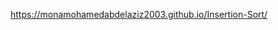 <a href="https://monamohamedabdelaziz2003.github.io/Insertion-Sort/">https://monamohamedabdelaziz2003.github.io/Insertion-Sort/</a>
